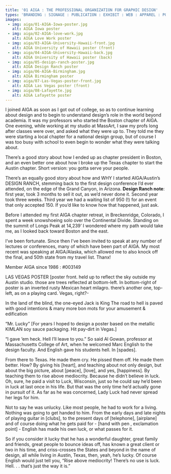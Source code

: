 ```yaml
---
title: '01 AIGA : THE PROFESSIONAL ORGANIZATION FOR GRAPHIC DESIGN'
types: 'BRANDING : SIGNAGE : PUBLICATION : EXHIBIT : WEB : APPAREL : POSTERS : EVENT MATERIALS'
images:
 - img: aiga/01-AIGA-Iowa-poster.jpg
   alt: AIGA Iowa poster
 - img: aiga/02-AIGA-love-work.jpg
   alt: AIGA Love Work poster
 - img: aiga/03-AIGA-University-Hawaii-front.jpg
   alt: AIGA University of Hawaii poster (front)
 - img: aiga/04-AIGA-University-Hawaii-back.jpg
   alt: AIGA University of Hawaii poster (back)
 - img: aiga/05-design-ranch-poster.jpg
   alt: AIGA Design Ranch poster
 - img: aiga/06-AIGA-Birmingham.jpg
   alt: AIGA Birmingham poster
 - img: aiga/07-Las-Vegas-poster-front.jpg
   alt: AIGA Las Vegas poster (front)
 - img: aiga/08-Lafayette.jpg
   alt: AIGA Lafayette poster
---
```


I joined AIGA as soon as I got out of college, so as to continue learning about design and to begin to understand design’s role in the world beyond academia. It was my professors who started the Boston chapter of AIGA. One evening, while working at my studio at MassArt, I saw my profs long after classes were over, and asked what they were up to. They told me they were starting a local chapter for a national design group, but of course I was too busy with school to even begin to wonder what they were talking about.

There’s a good story about how I ended up as chapter president in Boston, and an even better one about how I broke up the Texas chapter to start the Austin chapter. Short version: you gotta serve your people.

There’s an equally good story about how and WHY I started AIGA/Austin’s DESIGN RANCH, stemming back to the first design conference I’d ever attended, on the edge of the Grand Canyon, in Arizona. __Design Ranch note__: first year, took 3 months to sell it out, as we’d never done it. Second year took three weeks. Third year we had a waiting list of 950 (!) for an event that only accepted 150. If you’d like to know how that happened, just ask.

Before I attended my first AIGA chapter retreat, in Breckenridge, Colorado, I spent a week snowshoeing solo over the Continental Divide. Standing on the summit of  Longs Peak at 14,239’ I wondered where my path would take me, as I looked back toward Boston and the east.

I’ve been fortunate. Since then I’ve been invited to speak at any number of lectures or conferences, many of which have been part of AIGA. My most recent was speaking at AIGA/Alaska, which allowed me to also knock off the final, and 50th state from my travel list. Thanx!

Member AIGA since 1986 : #003149

LAS VEGAS POSTER
[poster front. held up to reflect the sky outside my Austin studio. those are trees reflected at bottom-left. In bottom-right of poster is an inverted rusty Mexican heart milagro. there’s another one, top-left, as on a playing card. Vegas, right?-

In the land of the blind, the one-eyed Jack is King
The road to hell is paved with good intentions
& many more bon mots for your amusement & edification

“Mr. Lucky” [For years I hoped to design a poster based on the metallic KIMLAN soy sauce packaging. Hit pay-dirt in Vegas.]

“I gave ‘em heck. Hell I’ll leave to you.” So said Al Gowan, professor at Massachusetts College of Art, when he welcomed Marc English to the design faculty. And English gave his students hell. In [spades].

From there to Texas. He made them cry. He pissed them off. He made them better. How? By giving his [heart], and teaching about not only design, but about the big picture, about [peace], [love], and yes, [happiness]. By teaching them to rise above mediocrity. Because he didn’t believe in luck. Oh, sure, he paid a visit to Luck, Wisconsin, just so he could say he’d been in luck at last once in his life. But that was the only time he’d actually gone in pursuit of it. As far as he was concerned, Lady Luck had never spread her legs for him.

Not to say he was unlucky. Like most people, he had to work for a living. Nothing was going to get handed to him. From the early days and late nights of playing guitar in [clubs], to the present days of [telephone], [airplane] and of course doing what he gets paid for - [hand with pen , exclamation point] - English has made his own luck, or what passes for it.

So if you consider it lucky that he has a wonderful daughter, great family and friends, great people to bounce ideas off, has known a great client or two in his time, and criss-crosses the States and beyond in the name of design, all while living in Austin, Texas, then, yeah, he’s lucky. Of course English would just tell you, “Rise above mediocrity! There’s no use is luck. Hell. . . that’s just the way it is.”
